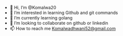 - 👋 Hi, I’m @Komalwa20
- 👀 I’m interested in learning Github and git commands
- 🌱 I’m currently learning golang 
- 💞️ I’m looking to collaborate on github or linkedin
- 📫 How to reach me Komalwadhwani52@gmail.com

<!---
Komalwa20/Komalwa20 is a ✨ special ✨ repository because its `README.md` (this file) appears on your GitHub profile.
You can click the Preview link to take a look at your changes.
--->
